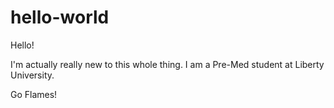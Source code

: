# hello-world

Hello!

I'm actually really new to this whole thing. 
I am a Pre-Med student at Liberty University.

Go Flames!

